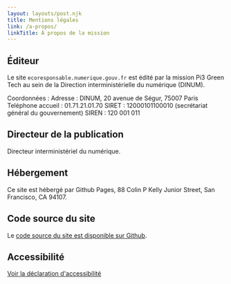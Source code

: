 ```yaml
---
layout: layouts/post.njk
title: Mentions légales
link: /a-propos/
linkTitle: À propos de la mission
---
```


## Éditeur

Le site `ecoresponsable.numerique.gouv.fr` est édité par la mission Pi3 Green Tech au sein de la Direction interministérielle du numérique (DINUM).

Coordonnées :
Adresse : DINUM, 20 avenue de Ségur, 75007 Paris
Teléphone accueil : 01.71.21.01.70
SIRET : 12000101100010 (secrétariat général du gouvernement)
SIREN : 120 001 011

## Directeur de la publication

Directeur interministériel du numérique.

## Hébergement

Ce site est hébergé par Github Pages, 88 Colin P Kelly Junior Street, San Francisco, CA 94107.

## Code source du site

Le [code source du site est disponible sur Github](https://github.com/DISIC/greentech).

## Accessibilité

[Voir la déclaration d'accessibilité](/accessibilité/)